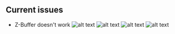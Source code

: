 ## Current issues
* Z-Buffer doesn't work
![alt text](https://github.com/MatejaMaric/erender/raw/master/source/shots/1.png)
![alt text](https://github.com/MatejaMaric/erender/raw/master/source/shots/2.png)
![alt text](https://github.com/MatejaMaric/erender/raw/master/source/shots/3.png)
![alt text](https://github.com/MatejaMaric/erender/raw/master/source/shots/4.png)
